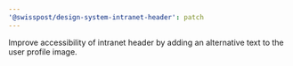 ```yaml
---
'@swisspost/design-system-intranet-header': patch
---
```


Improve accessibility of intranet header by adding an alternative text to the user profile image.
